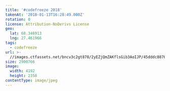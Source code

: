```yaml
---
title: '#codefreeze 2018'
takenAt: '2018-01-13T16:28:49.000Z'
rotation: 0
license: Attribution-NoDerivs License
geo:
  lat: 68.346913
  lng: 27.461966
tags:
  - codefreeze
url: >-
  //images.ctfassets.net/bncv3c2gt878/2yEZjQmZAKflsGib3AoIJP/45dddc8876e909bf220559f57d436d6e/codefreeze-2018_39801786991_o
size: 2900766
image:
  width: 4192
  height: 2358
contentType: image/jpeg
---
```


